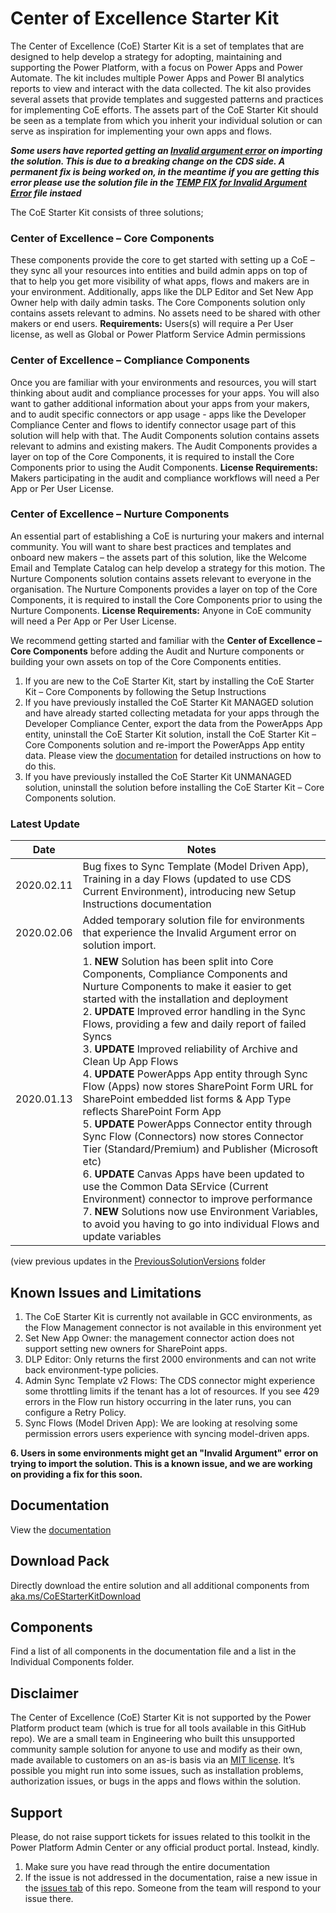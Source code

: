 # Center of Excellence Starter Kit
The Center of Excellence (CoE) Starter Kit is a set of templates that are designed to help develop a strategy for adopting, maintaining and supporting the Power Platform, with a focus on Power Apps and Power Automate. The kit includes multiple Power Apps and Power BI analytics reports to view and interact with the data collected.  The kit also provides several assets that provide templates and suggested patterns and practices for implementing CoE efforts. The assets part of the CoE Starter Kit should be seen as a template from which you inherit your individual solution or can serve as inspiration for implementing your own apps and flows.

***Some users have reported getting an [Invalid argument error](https://github.com/microsoft/powerapps-tools/issues/62) 
on importing the solution. This is due to a breaking change on the CDS side. 
A permanent fix is being worked on, in the meantime if you are getting this error please use the solution file in the [TEMP FIX for Invalid Argument Error](https://github.com/microsoft/powerapps-tools/tree/master/Administration/CoEStarterKit/TEMP%20FIX%20for%20Invalid%20Argument%20Error) file instaed***

The CoE Starter Kit consists of three solutions;

### Center of Excellence – Core Components 
These components provide the core to get started with setting up a CoE – they sync all your resources into entities and build admin apps on top of that to help you get more visibility of what apps, flows and makers are in your environment. Additionally, apps like the DLP Editor and Set New App Owner help with daily admin tasks.
The Core Components solution only contains assets relevant to admins. No assets need to be shared with other makers or end users.
**Requirements:**  Users(s) will require a Per User license, as well as Global or Power Platform Service Admin permissions

### Center of Excellence – Compliance Components
Once you are familiar with your environments and resources, you will start thinking about audit and compliance processes for your apps. You will also want to gather additional information about your apps from your makers, and to audit specific connectors or app usage - apps like the Developer Compliance Center and flows to identify connector usage part of this solution will help with that.
The Audit Components solution contains assets relevant to admins and existing makers. 
The Audit Components provides a layer on top of the Core Components, it is required to install the Core Components prior to using the Audit Components. 
**License Requirements:**  Makers participating in the audit and compliance workflows will need a Per App or Per User License.

### Center of Excellence – Nurture Components
An essential part of establishing a CoE is nurturing your makers and internal community. You will want to share best practices and templates and onboard new makers – the assets part of this solution, like the Welcome Email and Template Catalog can help develop a strategy for this motion.
The Nurture Components solution contains assets relevant to everyone in the organisation. 
The Nurture Components provides a layer on top of the Core Components, it is required to install the Core Components prior to using the Nurture Components.
**License Requirements:**  Anyone in CoE community will need a Per App or Per User License.

We recommend getting started and familiar with the **Center of Excellence – Core Components** before adding the Audit and Nurture components or building your own assets on top of the Core Components entities.
1.	If you are new to the CoE Starter Kit, start by installing the CoE Starter Kit – Core Components by following the Setup Instructions
2.	If you have previously installed the CoE Starter Kit MANAGED solution and have already started collecting metadata for your apps through the Developer Compliance Center, export the data from the PowerApps App entity, uninstall the CoE Starter Kit solution, install the CoE Starter Kit – Core Components solution and re-import the PowerApps App entity data. Please view the [documentation](https://github.com/microsoft/powerapps-tools/blob/master/Administration/CoEStarterKit/CoE%20Starter%20Kit%20-%20Documentation%20and%20Setup%20Instructions.pdf) for detailed instructions on how to do this.
3.	If you have previously installed the CoE Starter Kit UNMANAGED solution, uninstall the solution before installing the CoE Starter Kit – Core Components solution.


### Latest Update
Date | Notes
---|---
2020.02.11 | Bug fixes to Sync Template (Model Driven App), Training in a day Flows (updated to use CDS Current Environment), introducing new Setup Instructions documentation 
2020.02.06 | Added temporary solution file for environments that experience the Invalid Argument error on solution import.
2020.01.13 | 1. **NEW** Solution has been split into Core Components, Compliance Components and Nurture Components to make it easier to get started with the installation and deployment<br> 2. **UPDATE** Improved error handling in the Sync Flows, providing a few and daily report of failed Syncs <br>3. **UPDATE** Improved reliability of Archive and Clean Up App Flows <br>4. **UPDATE** PowerApps App entity through Sync Flow (Apps) now stores SharePoint Form URL for SharePoint embedded list forms & App Type reflects SharePoint Form App <br>5. **UPDATE** PowerApps Connector entity through Sync Flow (Connectors) now stores Connector Tier (Standard/Premium) and Publisher (Microsoft etc) <br>6. **UPDATE** Canvas Apps have been updated to use the Common Data SErvice (Current Environment) connector to improve performance <br>7. **NEW** Solutions now use Environment Variables, to avoid you having to go into individual Flows and update variables 

(view previous updates in the [PreviousSolutionVersions](https://github.com/microsoft/powerapps-tools/tree/master/Administration/CoEStarterKit/PreviousSolutionVersions) folder

## Known Issues and Limitations
1. The CoE Starter Kit is currently not available in GCC environments, as the Flow Management connector is not available in this environment yet
2. Set New App Owner: the management connector action does not support setting new owners for SharePoint apps.
3. DLP Editor: Only returns the first 2000 environments and can not write back environment-type policies.
4. Admin Sync Template v2 Flows: The CDS connector might experience some throttling limits if the tenant has a lot of resources. If you see 429 errors in the Flow run history occurring in the later runs, you can configure a Retry Policy. 
5. Sync Flows (Model Driven App): We are looking at resolving some permission errors users experience with syncing model-driven apps.

**6. Users in some environments might get an "Invalid Argument" error on trying to import the solution. This is a known issue, and we are working on providing a fix for this soon.**


## Documentation
View the [documentation](https://github.com/microsoft/powerapps-tools/blob/master/Administration/CoEStarterKit/CoE%20Starter%20Kit%20-%20Documentation%20and%20Setup%20Instructions.pdf)

## Download Pack
Directly download the entire solution and all additional components from [aka.ms/CoEStarterKitDownload](https://aka.ms/CoEStarterKitDownload)

## Components
Find a list of all components in the documentation file and a list in the Individual Components folder.

## Disclaimer
The Center of Excellence (CoE) Starter Kit is not supported by the Power Platform product team (which is true for all tools available in this GitHub repo). We are a small team in Engineering who built this unsupported community sample solution for anyone to use and modify as their own, made available to customers on an as-is basis via an [MIT license](https://github.com/microsoft/powerapps-tools/blob/master/LICENSE). It’s possible you might run into some issues, such as installation problems, authorization issues, or bugs in the apps and flows within the solution. 

## Support
Please, do not raise support tickets for issues related to this toolkit in the Power Platform Admin Center or any official product portal. 
Instead, kindly. 
1. Make sure you have read through the entire documentation 
2. If the issue is not addressed in the documentation, raise a new issue in the [issues tab](https://github.com/microsoft/powerapps-tools/issues) of this repo. Someone from the team will respond to your issue there.  
